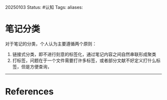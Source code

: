 20250103
Status: #认知 
Tags: 
aliases: 
# 笔记分类
对于笔记的分类，个人认为主要遵循两个原则：
1. 链接式分类，即不进行刻意的标签化，通过笔记内容之间自然串联形成聚类
2. 打标签，问题在于一个文件需要打许多标签，或者部分文献不好定义打什么标签，但是方便查询，













---
# References
